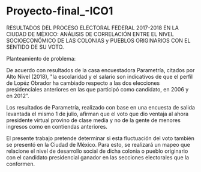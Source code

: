 # Proyecto-final_-ICO1

RESULTADOS DEL PROCESO ELECTORAL FEDERAL 2017-2018 EN LA CIUDAD DE MÉXICO: ANÁLISIS DE CORRELACIÓN ENTRE EL NIVEL SOCIOECONÓMICO DE LAS COLONIAS y PUEBLOS ORIGINARIOS CON EL SENTIDO DE SU VOTO.  

Planteamiento de problema: 

De acuerdo con resultados de la casa encuestadora Parametría, citados por Alto Nivel (2018), "la escolaridad y el salario son indicativos de que el perfil de Lopéz Obrador ha cambiado respecto a las dos elecciones presidenciales anteriores en las que participó como candidato, en 2006 y en 2012”.

Los resultados de Parametría, realizado con base en una encuesta de salida levantada el mismo 1 de julio, afirman que el voto que dio ventaja al ahora presidente virtual provino de clase media y no de la gente de menores ingresos como en contiendas anteriores. 

El presente trabajo pretende determinar si esta fluctuación del voto también se presentó en la Ciudad de México. Para esto, se realizará un mapeo que relacione el nivel de desarrollo social de dicha colonia o pueblo originario con el candidato presidencial ganador en las secciones electorales que la conformen. 


